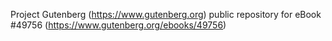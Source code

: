 Project Gutenberg (https://www.gutenberg.org) public repository for eBook #49756 (https://www.gutenberg.org/ebooks/49756)
